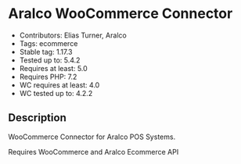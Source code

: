 # Aralco WooCommerce Connector

- Contributors: Elias Turner, Aralco
- Tags: ecommerce
- Stable tag: 1.17.3
- Tested up to: 5.4.2
- Requires at least: 5.0
- Requires PHP: 7.2
- WC requires at least: 4.0
- WC tested up to: 4.2.2

## Description

WooCommerce Connector for Aralco POS Systems.

Requires WooCommerce and Aralco Ecommerce API
